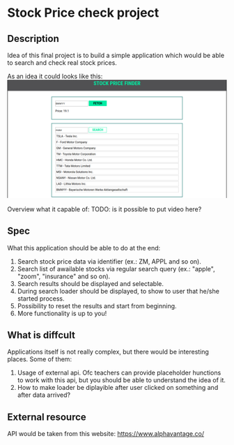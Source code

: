 # Stock Price check project

## Description
Idea of this final project is to build a simple application which would be able to search and check real stock prices.

As an idea it could looks like this:
![previvew](stockprice-preview.png)

Overview what it capable of:
TODO: is it possible to put video here?

## Spec
What this application should be able to do at the end:

1. Search stock price data via identifier (ex.: ZM, APPL and so on).
2. Search list of awailable stocks via regular search query (ex.: "apple", "zoom", "insurance" and so on).
3. Search results should be displayed and selectable.
4. During search loader should be displayed, to show to user that he/she started process.
5. Possibility to reset the results and start from beginning.
6. More functionality is up to you!

## What is diffcult
Applications itself is not really complex, but there would be interesting places. Some of them:

1. Usage of external api. Ofc teachers can provide placeholder hunctions to work with this api, but you should be able to understand the idea of it.
2. How to make loader be diplayible after user clicked on something and after data arrived?

## External resource
API would be taken from this website: https://www.alphavantage.co/